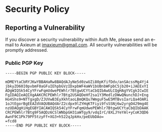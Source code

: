 # Security Policy

## Reporting a Vulnerability

If you discover a security vulnerability within Auth Me, please send an e-mail
to Axieum at imaxieum@gmail.com. All security vulnerabilities will be promptly
addressed.

### Public PGP Key

```asc
-----BEGIN PGP PUBLIC KEY BLOCK-----

mDMEYtaCbRYJKwYBBAHaRw8BAQdAJyNe5d0zwUZi80pKfifDdv/anSAcssMg4Yj4
jbkyZO60I0pvbmF0aGFuIEhpbGVzIDxpbWF4aWV1bUBnbWFpbC5jb20+iJAEExYI
ADgWIQSk54CyYFrwFqmUdwePEWhlr7BtgwUCYtaCbQIbAwULCQgHAgYVCgkICwIE
FgIDAQIeAQIXgAAKCRCPEWhlr7Btg2USAQDeHf2sa1Y3MedlzDWwQNunchDJ+Eng
Ho4Shs9+NTTgxgD/ZJUVwB3EyXkhtaoLBmQKQu7WmguF5wE5MTBvsIarLQa4OARi
1oJtEgorBgEEAZdVAQUBAQdArZ2cdpx9lZYHqKTFiyi9fsSSNj6w2yrgO429mg4E
nzUDAQgHiHgEGBYIACAWIQSk54CyYFrwFqmUdwePEWhlr7BtgwUCYtaCbQIbDAAK
CRCPEWhlr7Btg9F5AQDz6CSlWNbpGH31aWTgy9/vdqIrC/8XLJYeYAl+yCoK3QD6
AwnF9C1Pk79PF5tzyFf+XG3+h522qJpkHx/peEUbDAo=
=fcd8
-----END PGP PUBLIC KEY BLOCK-----
```
